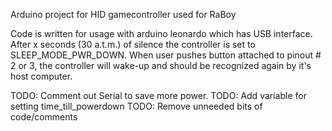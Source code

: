 Arduino project for HID gamecontroller used for RaBoy

Code is written for usage with arduino leonardo which has USB interface. After x seconds (30 a.t.m.) of silence the controller is set to SLEEP_MODE_PWR_DOWN. When user pushes button attached to pinout # 2 or 3, the controller will wake-up and should be recognized again by it's host computer.

TODO: Comment out Serial to save more power. 
TODO: Add variable for setting time_till_powerdown 
TODO: Remove unneeded bits of code/comments
